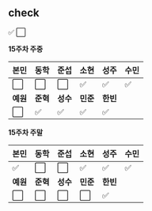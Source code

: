 ## check
:white_check_mark:
:white_large_square:

**15주차 주중**

|본민|동학|준섭|소현|성주|수민|
|----|----|----|----|----|----|
|:white_large_square:|:white_large_square:|:white_large_square:|:white_check_mark:|:white_check_mark:|:white_check_mark:|
|**예원**|**준혁**|**성수**|**민준**|**한빈**|
|:white_large_square:|:white_check_mark:|:white_check_mark:|:white_check_mark:|:white_check_mark:|

**15주차 주말**

|본민|동학|준섭|소현|성주|수민|
|----|----|----|----|----|----|
|:white_check_mark:|:white_large_square:|:white_large_square:|:white_check_mark:|:white_check_mark:|:white_check_mark:|
|**예원**|**준혁**|**성수**|**민준**|**한빈**|
|:white_large_square:|:white_large_square:|:white_large_square:|:white_large_square:|:white_check_mark:|
